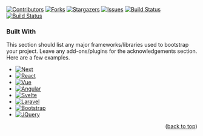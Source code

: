 <!-- TEMPLATE SOURCE: https://github.com/earthodev/top-readme-templates/blob/main/README-TEMPLATE1.md -->
<!-- ExperimentalNeighbor/ExperimentalNeighbor -->
<a name="readme-top"></a>

[contributors-shield]: https://img.shields.io/github/contributors/ExperimentalNeighbor/ExperimentalNeighbor.svg?style=for-the-badge&cacheSeconds=60
[contributors-url]: https://github.com/graphs/contributors

[forks-shield]: https://img.shields.io/github/forks/ExperimentalNeighbor/ExperimentalNeighbor.svg?style=for-the-badge&cacheSeconds=60
[forks-url]: https://github.com/network/members

[stars-shield]: https://img.shields.io/github/stars/ExperimentalNeighbor/ExperimentalNeighbor.svg?style=for-the-badge&cacheSeconds=60
[stars-url]: https://github.com/stargazers

[issues-shield]: https://img.shields.io/github/issues/ExperimentalNeighbor/ExperimentalNeighbor.svg?style=for-the-badge&cacheSeconds=60
[issues-url]: https://github.com/issues

<!--https://img.shields.io/github/actions/workflow/status/Rx4Byte/Athena/build-assets.yml?style=for-the-badge-->
[build-status-a-shield]: https://github.com/ExperimentalNeighbor/ExperimentalNeighbor/actions/workflows/build-assets.yml/badge.svg
[build-status-a-url]: https://github.com/ExperimentalNeighbor/ExperimentalNeighbor/actions/workflows/build-assets.yml

<!--https://github.com/Rx4Byte/Athena/actions/workflows/build-assets.yml/badge.svg-->
[build-status-b-shield]: https://img.shields.io/github/actions/workflow/status/ExperimentalNeighbor/README-TEST/build-assets.yml?style=for-the-badge
[build-status-b-url]: https://github.com/ExperimentalNeighbor/README-TEST/actions/workflows/build-assets.yml
<!--
[license-shield]: https://img.shields.io/github/license/ExperimentalNeighbor/ExperimentalNeighbor.svg?style=for-the-badge&cacheSeconds=60
[license-url]: https://github.com/blob/master/LICENSE.txt

[linkedin-shield]: https://img.shields.io/badge/-LinkedIn-black.svg?style=for-the-badge&logo=linkedin&colorB=555&cacheSeconds=60
[linkedin-url]: https://linkedin.com/in/USER
-->

<!-- PROJECT SHIELDS -->
[![Contributors][contributors-shield]][contributors-url]
[![Forks][forks-shield]][forks-url]
[![Stargazers][stars-shield]][stars-url]
[![Issues][issues-shield]][issues-url]
[![Build Status][build-status-a-shield]][build-status-a-url]
[![Build Status][build-status-b-shield]][build-status-b-url]
<!--
[![MIT License][license-shield]][license-url]

[![LinkedIn][linkedin-shield]][linkedin-url]
-->


### Built With

This section should list any major frameworks/libraries used to bootstrap your project. Leave any add-ons/plugins for the acknowledgements section. Here are a few examples.

* [![Next][Next.js]][Next-url]
* [![React][React.js]][React-url]
* [![Vue][Vue.js]][Vue-url]
* [![Angular][Angular.io]][Angular-url]
* [![Svelte][Svelte.dev]][Svelte-url]
* [![Laravel][Laravel.com]][Laravel-url]
* [![Bootstrap][Bootstrap.com]][Bootstrap-url]
* [![JQuery][JQuery.com]][JQuery-url]

<p align="right">(<a href="#readme-top">back to top</a>)</p>

<!-- MARKDOWN LINKS & IMAGES -->
<!-- https://www.markdownguide.org/basic-syntax/#reference-style-links -->

[product-screenshot]: images/screenshot.png
[Next.js]: https://img.shields.io/badge/next.js-000000?style=for-the-badge&logo=nextdotjs&logoColor=white
[Next-url]: https://nextjs.org/
[React.js]: https://img.shields.io/badge/React-20232A?style=for-the-badge&logo=react&logoColor=61DAFB
[React-url]: https://reactjs.org/
[Vue.js]: https://img.shields.io/badge/Vue.js-35495E?style=for-the-badge&logo=vuedotjs&logoColor=4FC08D
[Vue-url]: https://vuejs.org/
[Angular.io]: https://img.shields.io/badge/Angular-DD0031?style=for-the-badge&logo=angular&logoColor=white
[Angular-url]: https://angular.io/
[Svelte.dev]: https://img.shields.io/badge/Svelte-4A4A55?style=for-the-badge&logo=svelte&logoColor=FF3E00
[Svelte-url]: https://svelte.dev/
[Laravel.com]: https://img.shields.io/badge/Laravel-FF2D20?style=for-the-badge&logo=laravel&logoColor=white
[Laravel-url]: https://laravel.com
[Bootstrap.com]: https://img.shields.io/badge/Bootstrap-563D7C?style=for-the-badge&logo=bootstrap&logoColor=white
[Bootstrap-url]: https://getbootstrap.com
[JQuery.com]: https://img.shields.io/badge/jQuery-0769AD?style=for-the-badge&logo=jquery&logoColor=white
[JQuery-url]: https://jquery.com 
